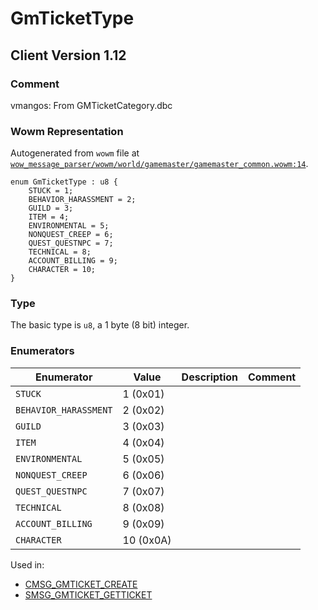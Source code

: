 # GmTicketType

## Client Version 1.12

### Comment

vmangos: From GMTicketCategory.dbc

### Wowm Representation

Autogenerated from `wowm` file at [`wow_message_parser/wowm/world/gamemaster/gamemaster_common.wowm:14`](https://github.com/gtker/wow_messages/tree/main/wow_message_parser/wowm/world/gamemaster/gamemaster_common.wowm#L14).

```rust,ignore
enum GmTicketType : u8 {
    STUCK = 1;
    BEHAVIOR_HARASSMENT = 2;
    GUILD = 3;
    ITEM = 4;
    ENVIRONMENTAL = 5;
    NONQUEST_CREEP = 6;
    QUEST_QUESTNPC = 7;
    TECHNICAL = 8;
    ACCOUNT_BILLING = 9;
    CHARACTER = 10;
}
```
### Type
The basic type is `u8`, a 1 byte (8 bit) integer.
### Enumerators
| Enumerator | Value  | Description | Comment |
| --------- | -------- | ----------- | ------- |
| `STUCK` | 1 (0x01) |  |  |
| `BEHAVIOR_HARASSMENT` | 2 (0x02) |  |  |
| `GUILD` | 3 (0x03) |  |  |
| `ITEM` | 4 (0x04) |  |  |
| `ENVIRONMENTAL` | 5 (0x05) |  |  |
| `NONQUEST_CREEP` | 6 (0x06) |  |  |
| `QUEST_QUESTNPC` | 7 (0x07) |  |  |
| `TECHNICAL` | 8 (0x08) |  |  |
| `ACCOUNT_BILLING` | 9 (0x09) |  |  |
| `CHARACTER` | 10 (0x0A) |  |  |

Used in:
* [CMSG_GMTICKET_CREATE](cmsg_gmticket_create.md)
* [SMSG_GMTICKET_GETTICKET](smsg_gmticket_getticket.md)
